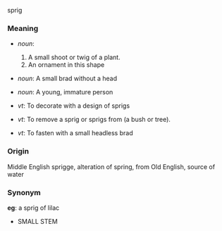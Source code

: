sprig
### Meaning
+ _noun_:
   1. A small shoot or twig of a plant.
   2. An ornament in this shape
+ _noun_: A small brad without a head
+ _noun_: A young, immature person

+ _vt_: To decorate with a design of sprigs
+ _vt_: To remove a sprig or sprigs from (a bush or tree).
+ _vt_: To fasten with a small headless brad

### Origin

Middle English sprigge, alteration of spring, from Old English, source of water

### Synonym

__eg__: a sprig of lilac

+ SMALL STEM


